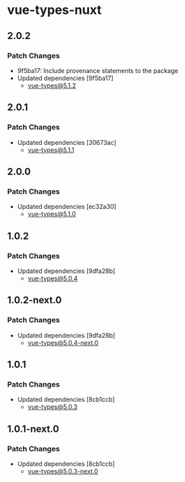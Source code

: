 # vue-types-nuxt

## 2.0.2

### Patch Changes

- 9f5ba17: Include provenance statements to the package
- Updated dependencies [9f5ba17]
  - vue-types@5.1.2

## 2.0.1

### Patch Changes

- Updated dependencies [30673ac]
  - vue-types@5.1.1

## 2.0.0

### Patch Changes

- Updated dependencies [ec32a30]
  - vue-types@5.1.0

## 1.0.2

### Patch Changes

- Updated dependencies [9dfa28b]
  - vue-types@5.0.4

## 1.0.2-next.0

### Patch Changes

- Updated dependencies [9dfa28b]
  - vue-types@5.0.4-next.0

## 1.0.1

### Patch Changes

- Updated dependencies [8cb1ccb]
  - vue-types@5.0.3

## 1.0.1-next.0

### Patch Changes

- Updated dependencies [8cb1ccb]
  - vue-types@5.0.3-next.0
